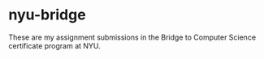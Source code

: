 # nyu-bridge
These are my assignment submissions in the Bridge to Computer Science certificate program at NYU.
